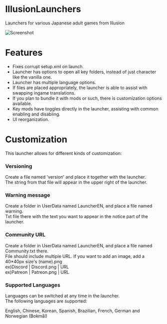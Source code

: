 # IllusionLaunchers
Launchers for various Japanese adult games from Illusion

![Screenshot](https://i.imgur.com/r34zSoz.png "Screenshot")

# Features
- Fixes corrupt setup.xml on launch.
- Launcher has options to open all key folders, instead of just character like the vanilla one.
- Launcher has multiple language options.
- If files are placed appropriately, the launcher is able to assist with swapping ingame translations.
- If you plan to bundle it with mods or such, there is customization options available.
- Key mods have toggles directly in the launcher, assisting with common enabling and disabling.
- UI reorganization.

# Customization
This launcher allows for different kinds of customization:

### Versioning
Create a file named 'version' and place it together with the launcher.   
The string from that file will appear in the upper right of the launcher.

### Warning message
Create a folder in UserData named LauncherEN, and place a file named warning.   
Txt file there with the text you want to appear in the notice part of the launcher.

### Community URL
Create a folder in UserData named LauncherEN, and place a file named Community.txt there.   
File should include multiple URL.
If you want to add an image, add a 40*40px size's (name).png   
ex)Discord | Discord.png | URL   
ex)Patreon | Patreon.png | URL

### Supported Languages
Languages can be switched at any time in the launcher.   
The following languages are supported:

English, Chinese, Korean, Spanish, Brazilian, French, German and Norwegian (Bokmål)
